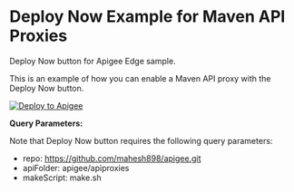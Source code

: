 # Deploy Now Example for Maven API Proxies
Deploy Now button for Apigee Edge sample.

This is an example of how you can enable a Maven API proxy with the Deploy Now button.

[![Deploy to Apigee](https://github.com/maruthichand/Mavendeploynow/raw/master/images/deploy_to_apigee.png)](https://apigee.com/edge?repo=https://github.com/mahesh898/apigee.git&apiFolder=/&makeScript=make.sh)

**Query Parameters:**

Note that Deploy Now button requires the following query parameters:

- repo: https://github.com/mahesh898/apigee.git
- apiFolder: apigee/apiproxies
- makeScript: make.sh
